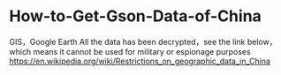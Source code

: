 # How-to-Get-Gson-Data-of-China
GIS，Google Earth
All the data has been decrypted，see the link below，which means it cannot be used for military or espionage purposes
https://en.wikipedia.org/wiki/Restrictions_on_geographic_data_in_China
